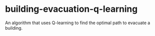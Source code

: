 # building-evacuation-q-learning
An algorithm that uses Q-learning to find the optimal path to evacuate a building.
